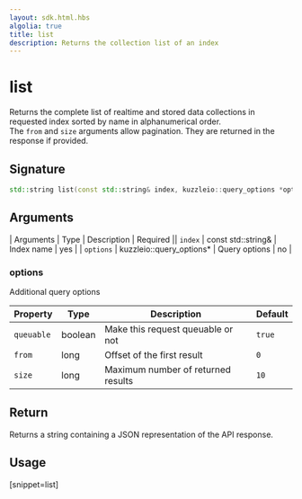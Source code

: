 ```yaml
---
layout: sdk.html.hbs
algolia: true
title: list
description: Returns the collection list of an index
---
```



# list

Returns the complete list of realtime and stored data collections in requested index sorted by name in alphanumerical order.  
The `from` and `size` arguments allow pagination. They are returned in the response if provided.


## Signature

```cpp
std::string list(const std::string& index, kuzzleio::query_options *options=nullptr)
```

## Arguments

| Arguments    | Type    | Description | Required
|| ``index`` | const std::string& | Index name    | yes  |
| ``options`` | kuzzleio::query_options* | Query options    | no  |

### **options**

Additional query options

| Property   | Type    | Description                       | Default |
| ---------- | ------- | --------------------------------- | ------- |
| `queuable` | boolean | Make this request queuable or not | `true`  |
| `from` | long | Offset of the first result | `0` |
| `size` | long | Maximum number of returned results | `10` |

## Return

Returns a string containing a JSON representation of the API response.

## Usage

[snippet=list]
